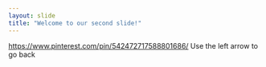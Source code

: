 ```yaml
---
layout: slide
title: "Welcome to our second slide!"
---
```

https://www.pinterest.com/pin/542472717588801686/
Use the left arrow to go back
